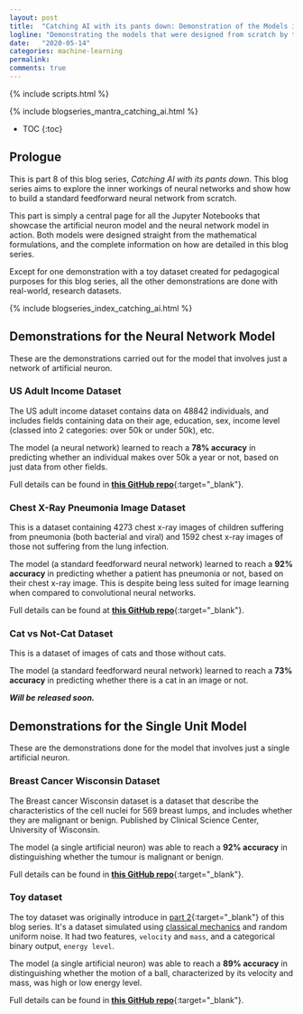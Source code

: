 ```yaml
---
layout: post
title:  "Catching AI with its pants down: Demonstration of the Models in Action"
logline: "Demonstrating the models that were designed from scratch by tackling real, research datasets."
date:   "2020-05-14"
categories: machine-learning
permalink:
comments: true
---
```

{% include scripts.html %}

{% include blogseries_mantra_catching_ai.html %}

* TOC
{:toc}


## **Prologue**

This is part 8 of this blog series, *Catching AI with its pants down*. This blog series aims to explore the inner workings of neural networks and show how to build a standard feedforward neural network from scratch.

This part is simply a central page for all the Jupyter Notebooks that showcase the artificial neuron model and the neural network model in action. Both models were designed straight from the mathematical formulations, and the complete information on how are detailed in this blog series.

Except for one demonstration with a toy dataset created for pedagogical purposes for this blog series, all the other demonstrations are done with real-world, research datasets.

{% include blogseries_index_catching_ai.html %}

## **Demonstrations for the Neural Network Model**

These are the demonstrations carried out for the model that involves just a network of artificial neuron.

### **US Adult Income Dataset**

The US adult income dataset contains data on 48842 individuals, and includes fields containing data on their age, education, sex, income level (classed into 2 categories: over 50k or under 50k), etc.

The model (a neural network) learned to reach a **78% accuracy** in predicting whether an individual makes over 50k a year or not, based on just data from other fields.

Full details can be found in [**this GitHub repo**](https://github.com/princyok/deep_learning_without_ml_libraries#demonstrations){:target="_blank"}.

### **Chest X-Ray Pneumonia Image Dataset**

This is a dataset containing 4273 chest x-ray images of children suffering from pneumonia (both bacterial and viral) and 1592 chest x-ray images of those not suffering from the lung infection. 

The model (a standard feedforward neural network) learned to reach a **92% accuracy** in predicting whether a patient has pneumonia or not, based on their chest x-ray image. This is despite being less suited for image learning when compared to convolutional neural networks.

Full details can be found at [**this GitHub repo**](https://github.com/princyok/deep_learning_without_ml_libraries#demonstrations){:target="_blank"}.

### **Cat vs Not-Cat Dataset**

This is a dataset of images of cats and those without cats. 

The model (a standard feedforward neural network) learned to reach a **73% accuracy** in predicting whether there is a cat in an image or not.

***Will be released soon.***


## **Demonstrations for the Single Unit Model**

These are the demonstrations done for the model that involves just a single artificial neuron.

### **Breast Cancer Wisconsin Dataset**

The Breast cancer Wisconsin dataset is a dataset that describe the characteristics of the cell nuclei for 569 breast lumps, and includes whether they are malignant or benign. Published by Clinical Science Center, University of Wisconsin.

The model (a single artificial neuron) was able to reach a **92% accuracy** in distinguishing whether the tumour is malignant or benign.

Full details can be found in [**this GitHub repo**](https://github.com/princyok/deep_learning_without_ml_libraries#demonstrations){:target="_blank"}.

### **Toy dataset**
The toy dataset was originally introduce in [part 2](/understand-an-artificial-neuron-from-scratch.html#toy-dataset-for-this-blog-series){:target="_blank"} of this blog series. It's a dataset simulated using [classical mechanics](https://en.wikipedia.org/wiki/Kinetic_energy) and random uniform noise. It had two features, `velocity` and `mass`, and a categorical binary output, `energy level`.

The model (a single artificial neuron) was able to reach a **89% accuracy** in distinguishing whether the motion of a ball, characterized by its velocity and mass, was high or low energy level.

Full details can be found in [**this GitHub repo**](https://github.com/princyok/deep_learning_without_ml_libraries#demonstrations){:target="_blank"}.